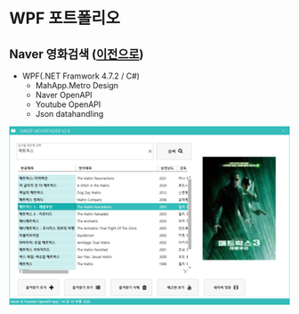 # WPF 포트폴리오 

## Naver 영화검색 ([이전으로](https://github.com/Jitae9605/StudyWPF/blob/main/README.md))
- WPF(.NET Framwork 4.7.2 / C#)
  - MahApp.Metro Design
  - Naver OpenAPI
  - Youtube OpenAPI
  - Json datahandling
  
 ![NaverMovieFinder](https://github.com/Jitae9605/StudyWPF/blob/main/capture/matrics.png)
